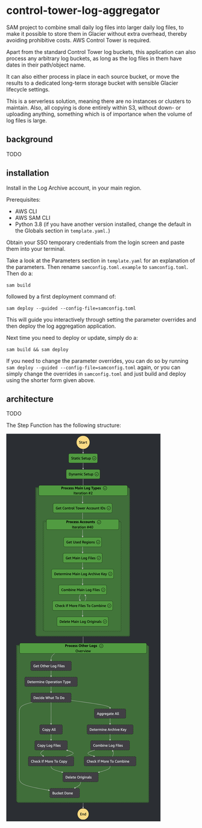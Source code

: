 # control-tower-log-aggregator

SAM project to combine small daily log files into larger daily log files, 
to make it possible to store them in Glacier without extra overhead, thereby
avoiding prohibitive costs. AWS Control Tower is required. 

Apart from the standard Control Tower log buckets, this application can also 
process any arbitrary log buckets, as long as the log files in them have 
dates in their path/object name.

It can also either process in place in each source bucket, or move the results 
to a dedicated long-term storage bucket with sensible Glacier lifecycle settings.

This is a serverless solution, meaning there are no instances or clusters to
maintain. Also, all copying is done entirely within S3, without down- or uploading 
anything, something which is of importance when the volume of log files is large.


## background

TODO


## installation

Install in the Log Archive account, in your main region.

Prerequisites:
* AWS CLI
* AWS SAM CLI
* Python 3.8 (if you have another version installed, change the default in the
  Globals section in `template.yaml.`)

Obtain your SSO temporary credentials from the login screen and paste them into your terminal.

Take a look at the Parameters section in `template.yaml` for an explanation of the parameters. Then rename `samconfig.toml.example` to `samconfig.toml`. Then do a:
```
sam build
```
followed by a first deployment command of:
```
sam deploy --guided --config-file=samconfig.toml
```
This will guide you interactively through setting the parameter overrides and then deploy the log aggregation application.

Next time you need to deploy or update, simply do a:
```
sam build && sam deploy
```
If you need to change the parameter overrides, you can do so by running `sam deploy --guided --config-file=samconfig.toml` again, or you can simply change the overrides in `samconfig.toml` and just build and deploy using the shorter form given above.

## architecture

TODO

The Step Function has the following structure:

![](https://github.com/PeterBengtson/control-tower-log-aggregator/blob/main/docs-images/StateMachine.png?raw=true)

